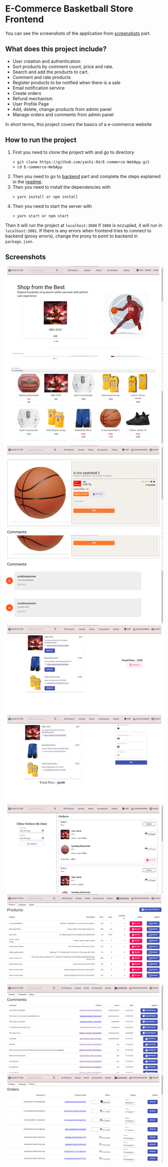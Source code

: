 # E-Commerce Basketball Store Frontend
You can see the screenshots of the application from [screenshots](#screenshots) part. 

## What does this project include?
- User creation and authentication
- Sort products by comment count, price and rate. 
- Search and add the products to cart. 
- Comment and rate products
- Register products to be notified when there is a sale
- Email notification service
- Create orders
- Refund mechanism
- User Profile Page
- Add, delete, change products from admin panel
- Manage orders and comments from admin panel

In short terms, this project covers the basics of a e-commerce website 


## How to run the project
1. First you need to clone the project with and go to directory
	```
	> git clone https://github.com/yashi-04/E-commerce-WebApp.git
	> cd E-commerce-WebApp
	```
2. Then you need to go to [backend](https://github.com/buraksekili/ecommerce-backend) part and complete the steps explained in the [readme](https://github.com/buraksekili/ecommerce-backend/blob/master/README.md).
3. Then you need to install the dependencies with
	```
	> yarn install or npm install
	```
4. Then you need to start the server with 
	```
	> yarn start or npm start
	```

Then it will run the project at `localhost:3000` if `3000` is occupied, it will run in `localhost:3001`. If there is any errors when frontend tries to connect to backend (proxy errors), change the proxy to point to backend in `package.json`.


## Screenshots

![](screenshots/mainpage.png)
![](screenshots/products.png)
![](screenshots/product_detail.png)
![](screenshots/comments.png)
![](screenshots/card.png)
![](screenshots/order.png)
![](screenshots/profile.png)
![](screenshots/admin_product.png)
![](screenshots/admin_comments.png)
![](screenshots/admin_order.png)


